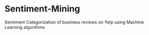 # Sentiment-Mining
Sentiment Categorization of business reviews on Yelp using Machine Learning algorithms 
